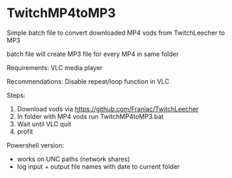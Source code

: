 # TwitchMP4toMP3
Simple batch file to convert downloaded MP4 vods from TwitchLeecher to MP3

batch file will create MP3 file for every MP4 in same folder


Requirements:
VLC media player

Recommendations:
Disable repeat/loop function in VLC

Steps:
1. Download vods via https://github.com/Franiac/TwitchLeecher 
2. In folder with MP4 vods run TwitchMP4toMP3.bat
3. Wait until VLC quit 
4. profit


Powershell version:
+ works on UNC paths (network shares)
+ log input + output file names with date to current folder 

